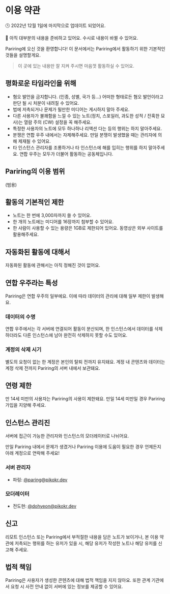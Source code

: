 # 이용 약관

🕓 2022년 12월 1일에 마지막으로 업데이트 되었어요.

🚧 아직 대부분의 내용을 준비하고 있어요. 수시로 내용이 바뀔 수 있어요.

Pariring에 오신 것을 환영합니다!
이 문서에서는 Pariring에서 활동하기 위한 기본적인 것들을 설명할게요.

> 이 곳에 있는 내용만 잘 지켜 주시면 마음껏 활동하실 수 있어요.

## 평화로운 타임라인을 위해

- 혐오 발언을 금지합니다. (인종, 성별, 국가 등…) 어떠한 형태로든 혐오 발언이라고 판단 될 시 처분이 내려질 수 있어요.
- 법에 저촉되거나 문제가 될만한 미디어는 게시하지 말아 주세요.
- 다른 사용자가 불쾌함을 느낄 수 있는 노트(정치, 스포일러, 과도한 성적 / 잔혹한 묘사)는 열람 주의 (CW) 설정을 꼭 해주세요.
- 특정한 사용자의 노트에 모두 하나하나 리액션 다는 등의 행위는 하지 말아주세요.
- 분쟁은 연합 우주 내에서는 자제해주세요. 만일 분쟁이 발생했을 때는 관리자에 의해 제재될 수 있어요.
- 타 인스턴스 관리자를 조롱하거나 타 인스턴스에 해를 입히는 행위를 하지 말아주세요. 연합 우주는 모두가 더불어 활동하는 공동체입니다.

## Pariring의 이용 범위

(범용)

## 활동의 기본적인 제한

- 노트는 한 번에 3,000자까지 쓸 수 있어요.
- 한 개의 노트에는 미디어를 16장까지 첨부할 수 있어요.
- 한 사람이 사용할 수 있는 용량은 1GB로 제한되어 있어요. 동영상은 외부 사이트를 활용해주세요.

## 자동화된 활동에 대해서

자동화된 활동에 관해서는 아직 정해진 것이 없어요.

## 연합 우주라는 특성

Pariring은 연합 우주의 일부에요. 이에 따라 데이터의 관리에 대해 일부 제한이 발생해요.

### 데이터의 수명

연합 우주에서는 각 서버에 연결되어 활동이 분산되며, 한 인스턴스에서 데이터를 삭제하더라도 다른 인스턴스에 남아 완전히 삭제하지 못할 수도 있어요.

### 계정의 삭제 시기

별도의 요청이 없는 한 계정은 본인의 탈퇴 전까지 유지돼요. 계정 내 콘텐츠와 데이터는 계정 삭제 전까지 Pariring의 서버 내에서 보관돼요.

## 연령 제한

만 14세 미만의 사용자는 Pariring의 사용이 제한돼요. 만일 14세 미만일 경우 Pariring 가입을 지양해 주세요.

## 인스턴스 관리진

서버에 접근이 가능한 관리자와 인스턴스의 모더레이터로 나뉘어요.

만일 Pariring 내에서 문제가 생겼거나 Pariring 이용에 도움이 필요한 경우 언제든지 아래 계정으로 연락해 주세요!

### 서버 관리자

- 파링: [@paring@pikokr.dev](https://pikokr.dev/@paring)

### 모더레이터

- 전도현: [@dohyeon@pikokr.dev](https://pikokr.dev/@dohyeon)

## 신고

리모트 인스턴스 또는 Pariring에서 부적절한 내용을 담은 노트가 보이거나, 본 이용 약관에 저촉되는 행위를 하는 유저가 있을 시, 해당 유저가 작성한 노트나 해당 유저를 신고해 주세요.

## 법적 책임

Pariring은 사용자가 생성한 콘텐츠에 대해 법적 책임을 지지 않아요. 또한 관계 기관에서 요청 시 사전 안내 없이 서버에 있는 정보를 제공할 수 있어요.